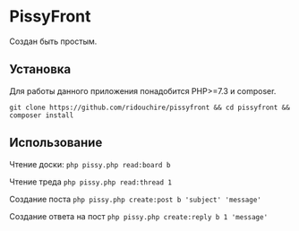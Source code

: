 PissyFront
==========

Создан быть простым.

Установка
---------

Для работы данного приложения понадобится PHP>=7.3 и composer.

`git clone https://github.com/ridouchire/pissyfront && cd pissyfront && composer install`

Использование
--------------

Чтение доски:
`php pissy.php read:board b`

Чтение треда
`php pissy.php read:thread 1`

Создание поста
`php pissy.php create:post b 'subject' 'message'`

Создание ответа на пост
`php pissy.php create:reply b 1 'message'`
